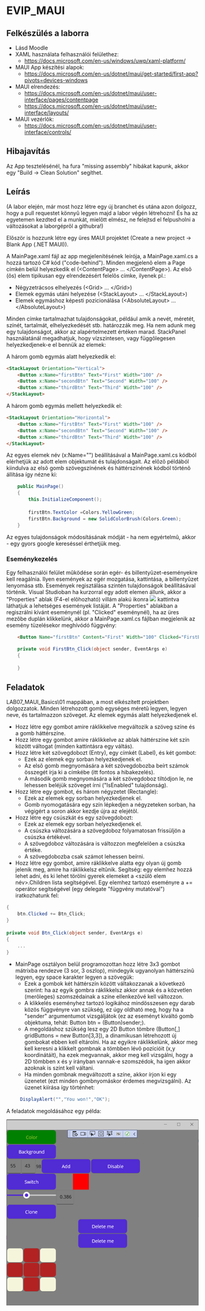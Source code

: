 ﻿# EVIP_MAUI

## Felkészülés a laborra

- Lásd Moodle
- XAML használata felhasználói felülethez:
    - https://docs.microsoft.com/en-us/windows/uwp/xaml-platform/
- MAUI App készítési alapok:
    - https://docs.microsoft.com/en-us/dotnet/maui/get-started/first-app?pivots=devices-windows
- MAUI elrendezés:
    - https://docs.microsoft.com/en-us/dotnet/maui/user-interface/pages/contentpage
    - https://docs.microsoft.com/en-us/dotnet/maui/user-interface/layouts/
- MAUI vezérlõk:
    - https://docs.microsoft.com/en-us/dotnet/maui/user-interface/controls/

## Hibajavítás

Az App tesztelésénél, ha fura "missing assembly" hibákat kapunk, akkor egy "Build -> Clean Solution" segíthet.

## Leírás

(A labor elején, már most hozz létre egy új branchet és utána azon dolgozz, hogy a pull requestet könnyû legyen majd a labor végén létrehozni!
És ha az egyetemen kezdted el a munkát, mielõtt elmész, ne felejtsd el felpusholni a változásokat a laborgéprõl a githubra!)

Elõször is hozzunk létre egy üres MAUI projektet (Create a new project -> Blank App (.NET MAUI)).


A MainPage.xaml fájl az app megjelenítésének leírója, a MainPage.xaml.cs a hozzá tartozó C# kód ("code-behind").
Minden megjelenõ elem a Page címkén belül helyezkedik el (\<ContentPage> ... \</ContentPage>). Az elsõ (õs) elem tipikusan egy elrendezésért felelõs címke, ilyenek pl.:

- Négyzetrácsos elhelyezés (\<Grid> ... \</Grid>)
- Elemek egymás utáni helyezése (\<StackLayout> ... \</StackLayout>)
- Elemek egymáshoz képesti pozicionálása (\<AbsoluteLayout> ... \</AbsoluteLayout>)

Minden címke tartalmazhat tulajdonságokat, például amik a nevét, méretét, színét, tartalmát, elhelyezkedését stb. határozzák meg.
Ha nem adunk meg egy tulajdonságot, akkor az alapértelmezett értéken marad. StackPanel használatánál megadhatjuk, hogy vízszintesen,
vagy függõlegesen helyezkedjenek-e el bennük az elemek:

A három gomb egymás alatt helyezkedik el:

```html
<StackLayout Orientation="Vertical">
    <Button x:Name="firstBtn" Text="First" Width="100" />
    <Button x:Name="secondBtn" Text="Second" Width="100" />
    <Button x:Name="thirdBtn" Text="Third" Width="100" />
</StackLayout>
```

A három gomb egymás mellett helyezkedik el:

```html
<StackLayout Orientation="Horizontal">
    <Button x:Name="firstBtn" Text="First" Width="100" />
    <Button x:Name="secondBtn" Text="Second" Width="100" />
    <Button x:Name="thirdBtn" Text="Third" Width="100" />
</StackLayout>
```

Az egyes elemek név (x:Name="") beállításával a MainPage.xaml.cs kódból elérhetjük az adott elem objektumát és tulajdonságait.
Az elõzõ példából kiindulva az elsõ gomb szövegszínének és háttérszínének kódból történõ állítása így nézne ki:

```cs
    public MainPage()
    {
        this.InitializeComponent();

        firstBtn.TextColor =Colors.YellowGreen;
        firstBtn.Background = new SolidColorBrush(Colors.Green);
    }
```

Az egyes tulajdonságok módosításának módját - ha nem egyértelmû, akkor - egy gyors google kereséssel érthetjük meg.

### Eseménykezelés

Egy felhasználói felület mûködése során egér- és billentyûzet-eseményekre kell reagálnia. Ilyen események az egér mozgatása, kattintása,
a billentyûzet lenyomása stb. Események regisztálása szintén tulajdonságok beállításával történik. Visual Studioban ha kurzorral egy adott elemen állunk,
akkor a "Properties" ablak (F4-el elõhozható) villám alakú ikonra ![](docs/event.png) kattintva láthatjuk a lehetséges események listáját. A "Properties" ablakban
a regiszrálni kívánt eseménynél (pl. "Clicked" eseménynél), ha az üres mezõbe duplán klikkelünk, akkor a MainPage.xaml.cs fájlban megjelenik az esemény tüzelésekor meghívódó függvény:

```html
    <Button Name="firstBtn" Content="First" Width="100" Clicked="FirstBtn_Click" />
```
```cs
    private void FirstBtn_Click(object sender, EventArgs e)
    {

    }
```

## Feladatok

LAB07_MAUI_Basics\\01 mappában, a most elkészített projektben dolgozzatok. Minden létrehozott gomb egységes méretû legyen, legyen neve, és tartalmazzon szöveget.
Az elemek egymás alatt helyezkedjenek el.

- Hozz létre egy gombot amire ráklikkelve megváltozik a szöveg színe és a gomb háttérszíne.
- Hozz létre egy gombot amire ráklikkelve az ablak háttérszíne két szín között váltogat (minden kattintásra egy váltás).
- Hozz létre két szövegdobozt (Entry), egy címkét (Label), és két gombot:
    - Ezek az elemek egy sorban helyezkedjenek el.
    - Az elsõ gomb megnyomására a két szövegdobozba beírt számok összegét írja ki a címkébe (itt fontos a hibakezelés).
    - A második gomb megnyomására a két szövegdoboz tiltódjon le, ne lehessen beléjük szöveget írni ("IsEnabled" tulajdonság).
- Hozz létre egy gombot, és három négyzetet (Rectangle):
    - Ezek az elemek egy sorban helyezkedjenek el.
    - Gomb nyomogatására egy szín lépkedjen a négyzeteken sorban, ha végigért a soron akkor kezdje újra az elejétõl.
- Hozz létre egy csúszkát és egy szövegdobozt:
    - Ezek az elemek egy sorban helyezkedjenek el.
    - A csúszka változására a szövegdoboz folyamatosan frissüljön a csúszka értékével.
    - A szövegdoboz változására is változzon megfelelõen a csúszka értéke.
    - A szövegdobozba csak számot lehessen beírni.
- Hozz létre egy gombot, amire ráklikkelve alatta egy olyan új gomb jelenik meg, amire ha ráklikkelsz eltûnik. Segítség: egy elemhez hozzá lehet adni, és ki lehet törölni gyerek elemeket a \<szülõ elem név>.Children lista segítségével. Egy elemhez tartozó eseményre a += operátor segítségével (egy delegate "függvény mutatóval") iratkozhatunk fel:

```cs
{
    btn.Clicked += Btn_Click;
}

private void Btn_Click(object sender, EventArgs e)
{
    ...
}
```

- MainPage osztályon belül programozottan hozz létre 3x3 gombot mátrixba rendezve (3 sor, 3 oszlop), mindegyik ugyanolyan háttérszínû legyen, egy space karakter legyen a szövegük:
    - Ezek a gombok két háttérszín között váltakozzanak a következõ szerint: ha az egyik gombra ráklikkelsz akkor annak és a közvetlen (merõleges) szomszédainak a színe ellenkezõvé kell változzon.
    - A klikkelés eseményhez tartozó logikához mindösszesen egy darab közös függvényre van szükség, ez úgy oldható meg, hogy ha a "sender" argumentumot vizsgáljátok (ez az eseményt kiváltó gomb objektuma, tehát: Button btn = (Button)sender;).
    - A megoldáshoz szükség lesz egy 2D Button tömbre (Button[,] gridButtons = new Button[3,3]), a dinamikusan létrehozott új gombokat ebben kell eltárolni. Ha az egyikre ráklikkelünk, akkor meg kell keresni a klikkelt gombnak a tömbben lévõ pozícióit (x,y koordinátáit), ha ezek megvannak, akkor meg kell vizsgálni, hogy a 2D tömbben x és y irányban vannak-e szomszédok, ha igen akkor azoknak is színt kell váltani.
    - Ha minden gombnak megváltozott a színe, akkor írjon ki egy üzenetet (ezt minden gombnyomáskor érdemes megvizsgálni). Az üzenet kiírása így történhet:
```cs
     DisplayAlert("","You won!","OK");
```

A feladatok megoldásához egy példa:

![](docs/SampleResult.png)
